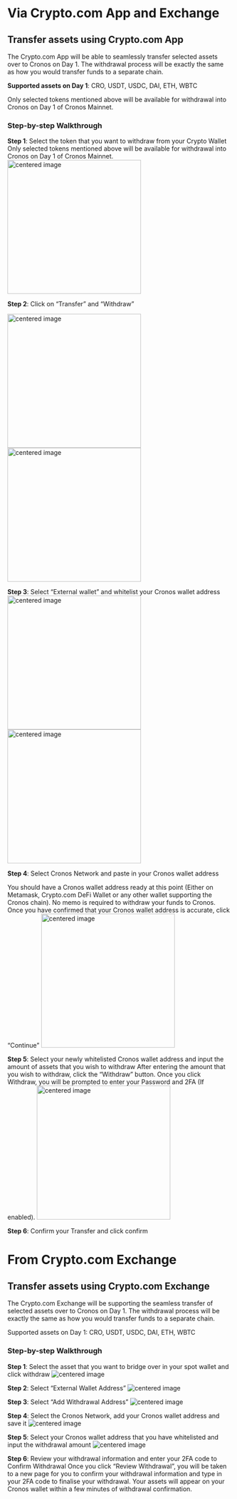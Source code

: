 # Via Crypto.com App and Exchange

## Transfer assets using Crypto.com App

The Crypto.com App will be able to seamlessly transfer selected assets over to Cronos on Day 1. The withdrawal process will be exactly the same as how you would transfer funds to a separate chain.

**Supported assets on Day 1**: CRO, USDT, USDC, DAI, ETH, WBTC

Only selected tokens mentioned above will be available for withdrawal into Cronos on Day 1 of Cronos Mainnet.

### Step-by-step Walkthrough

**Step 1**:
Select the token that you want to withdraw from your Crypto Wallet
Only selected tokens mentioned above will be available for withdrawal into Cronos on Day 1 of Cronos Mainnet.
<img src="./assets/cdcapp1.png" width="300" alt="centered image" />

**Step 2**: Click on “Transfer” and “Withdraw”

<img src="./assets/cdcapp2-1.png" width="300" alt="centered image" />
<img src="./assets/cdcapp2-2.png" width="300" alt="centered image" />

**Step 3**: Select “External wallet” and whitelist your Cronos wallet address 
<img src="./assets/cdcapp3-1.png" width="300" alt="centered image" />
<img src="./assets/cdcapp3-2.png" width="300" alt="centered image" />

**Step 4**: Select Cronos Network and paste in your Cronos wallet address

You should have a Cronos wallet address ready at this point (Either on Metamask, Crypto.com DeFi Wallet or any other wallet supporting the Cronos chain). No memo is required to withdraw your funds to Cronos. Once you have confirmed that your Cronos wallet address is accurate, click “Continue”
<img src="./assets/cdcapp4.png" width="300" alt="centered image" />

**Step 5**: Select your newly whitelisted Cronos wallet address and input the amount of assets that you wish to withdraw
After entering the amount that you wish to withdraw, click the “Withdraw” button. Once you click Withdraw, you will be prompted to enter your Password and 2FA (If enabled).
<img src="./assets/cdcapp5.png" width="300" alt="centered image" />

**Step 6**: Confirm your Transfer and click confirm


# From Crypto.com Exchange

## Transfer assets using Crypto.com Exchange

The Crypto.com Exchange will be supporting the seamless transfer of selected assets over to Cronos on Day 1. The withdrawal process will be exactly the same as how you would transfer funds to a separate chain.

Supported assets on Day 1: CRO, USDT, USDC, DAI, ETH, WBTC

### Step-by-step Walkthrough

**Step 1**: Select the asset that you want to bridge over in your spot wallet and click withdraw
<img src="./assets/cdcex1.png" alt="centered image" />

**Step 2**: Select “External Wallet Address”
<img src="./assets/cdcex2.png" alt="centered image" />

**Step 3**: Select “Add Withdrawal Address”
<img src="./assets/cdcex3.png" alt="centered image" />

**Step 4**: Select the Cronos Network, add your Cronos wallet address and save it
<img src="./assets/cdcex4.png" alt="centered image" />

**Step 5**: Select your Cronos wallet address that you have whitelisted and input the withdrawal amount
<img src="./assets/cdcex5.png" alt="centered image" />

**Step 6**: Review your withdrawal information and enter your 2FA code to Confirm Withdrawal
Once you click “Review Withdrawal”, you will be taken to a new page for you to confirm your withdrawal information and type in your 2FA code to finalise your withdrawal. Your assets will appear on your Cronos wallet within a few minutes of withdrawal confirmation.
